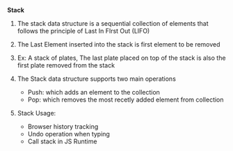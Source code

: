 **Stack**

1. The stack data structure is a sequential collection of elements that follows the principle of Last In FIrst Out (LIFO)
2. The Last Element inserted into the stack is first element to be removed
3. Ex: A stack of plates, The last plate placed on top of the stack is also the first plate removed from the stack
4. The Stack data structure supports two main operations

   - Push: which adds an element to the collection
   - Pop: which removes the most recetly added element from collection

5. Stack Usage:
   - Browser history tracking
   - Undo operation when typing
   - Call stack in JS Runtime
